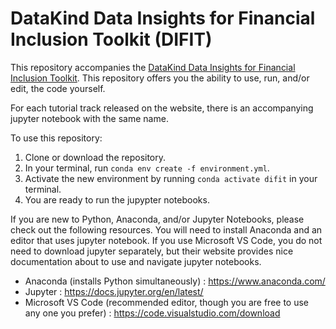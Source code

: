 # DataKind Data Insights for Financial Inclusion Toolkit (DIFIT)

This repository accompanies the [DataKind Data Insights for Financial Inclusion Toolkit](https://difit.datakind.org/). This repository offers you the ability to use, run, and/or edit, the code yourself. 

For each tutorial track released on the website, there is an accompanying jupyter notebook with the same name. 

To use this repository:
1. Clone or download the repository. 
2. In your terminal, run ```conda env create -f environment.yml```.
3. Activate the new environment by running ```conda activate difit``` in your terminal.
4. You are ready to run the jupypter notebooks. 


If you are new to Python, Anaconda, and/or Jupyter Notebooks, please check out the following resources. You will need to install Anaconda and an editor that uses jupyter notebook. If you use Microsoft VS Code, you do not need to download jupyter separately, but their website provides nice documentation about to use and navigate jupyter notebooks. 
- Anaconda (installs Python simultaneously) : https://www.anaconda.com/
- Jupyter : https://docs.jupyter.org/en/latest/
- Microsoft VS Code (recommended editor, though you are free to use any one you prefer) : https://code.visualstudio.com/download


